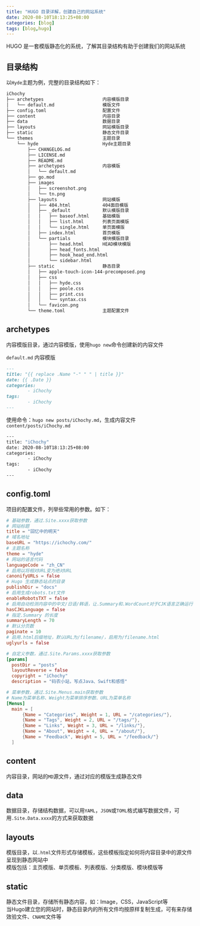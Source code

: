 ```yaml
---
title: "HUGO 目录详解，创建自己的网站系统"
date: 2020-08-10T18:13:25+08:00 
categories: [blog] 
tags: [blog,hugo] 
---
```


HUGO 是一套模版静态化的系统，了解其目录结构有助于创建我们的网站系统

## 目录结构
以`Hyde`主题为例，完整的目录结构如下：
```bash
iChochy
├── archetypes                      内容模版目录
│   └── default.md                  模版文件
├── config.toml                     配置文件
├── content                         内容目录
├── data                            数据目录
├── layouts                         网站模版目录
├── static                          静态文件目录
└── themes                          主题目录
    └── hyde                        Hyde主题目录
        ├── CHANGELOG.md            
        ├── LICENSE.md              
        ├── README.md
        ├── archetypes              内容模版
        │   └── default.md
        ├── go.mod
        ├── images
        │   ├── screenshot.png
        │   └── tn.png
        ├── layouts                 网站模版
        │   ├── 404.html            404面目模版
        │   ├── _default            默认模版目录
        │   │   ├── baseof.html     基础模版
        │   │   ├── list.html       列表页面模版
        │   │   └── single.html     单页面模版
        │   ├── index.html          首页模版
        │   └── partials            模块模版目录
        │       ├── head.html       HEAD模块模版
        │       ├── head_fonts.html
        │       ├── hook_head_end.html
        │       └── sidebar.html
        ├── static                  静态目录
        │   ├── apple-touch-icon-144-precomposed.png
        │   ├── css
        │   │   ├── hyde.css
        │   │   ├── poole.css
        │   │   ├── print.css
        │   │   └── syntax.css
        │   └── favicon.png
        └── theme.toml              主题配置文件
```


## archetypes
内容模版目录，通过内容模版，使用`hugo new`命令创建新的内容文件  

`default.md` 内容模版
```md
---
title: "{{ replace .Name "-" " " | title }}"
date: {{ .Date }}
categories: 
        - iChochy
tags: 
        - iChochy
---
```
使用命令：`hugo new posts/iChochy.md`，生成内容文件 `content/posts/iChochy.md`
```bash
---
title: "iChochy"
date: 2020-08-10T18:13:25+08:00 
categories: 
        - iChochy 
tags: 
        - iChochy 
---


```

## config.toml
项目的配置文件，列举些常用的参数。如下：
```toml
# 基础参数，通过.Site.xxxx获取参数
# 网站标题
title = "回忆中的明天"
# 域名地址
baseURL = "https://ichochy.com/"
# 主题名称
theme = "hyde"
# 网站的语言代码
languageCode = "zh_CN"
# 启用以将相对URL变为绝对URL
canonifyURLs = false
# Hugo 生成静态站点的目录
publishDir = "docs"
# 启用生成robots.txt文件
enableRobotsTXT = false
# 启用自动检测内容中的中文/日语/韩语，让.Summary和.WordCount对于CJK语言正确运行
hasCJKLanguage = false
# 指定.Summary 的长度
summaryLength = 70
# 默认分页数
paginate = 10
# 启用.html后缀地址，默认URL为/filename/，启用为/filename.html
uglyurls = false

# 自定义参数，通过.Site.Params.xxxx获取参数
[params]
  postDir = "posts"
  layoutReverse = false
  copyright = "iChochy"
  description = "码农小站，写点Java、Swift和感悟"

# 菜单参数，通过.Site.Menus.main获取参数
# Name为菜单名称、Weight为菜单排序参数、URL为菜单名称
[Menus]
  main = [
      {Name = "Categories", Weight = 1, URL = "/categories/"},
      {Name = "Tags", Weight = 2, URL = "/tags/"},
      {Name = "Links", Weight = 3, URL = "/links/"},
      {Name = "About", Weight = 4, URL = "/about/"},
      {Name = "Feedback", Weight = 5, URL = "/feedback/"}
  ]

```

## content
内容目录，网站的`MD`源文件，通过对应的模版生成静态文件  

## data
数据目录，存储结构数据，可以用`YAML`，`JSON`或`TOML`格式编写数据文件，可用`.Site.Data.xxxx`的方式来获取数据

## layouts
模版目录，以`.html`文件形式存储模板，这些模板指定如何将内容目录中的源文件呈现到静态网站中  
模版包括：主页模版、单页模板、列表模版、分类模版、模块模版等

## static
静态文件目录，存储所有静态内容，如：Image，CSS，JavaScript等  
当Hugo建立您的网站时，静态目录内的所有文件均按原样复制生成，可有来存储效验文件、`CNAME`文件等  